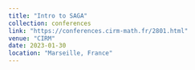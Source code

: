 ```yaml
---
title: "Intro to SAGA"
collection: conferences
link: "https://conferences.cirm-math.fr/2801.html"
venue: "CIRM"
date: 2023-01-30
location: "Marseille, France"
---
```

